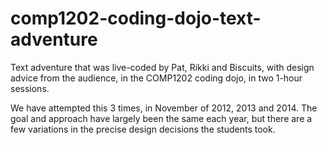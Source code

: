 comp1202-coding-dojo-text-adventure
===================================

Text adventure that was live-coded by Pat, Rikki and Biscuits, with design 
advice from the audience, in the COMP1202 coding dojo, in two 1-hour sessions.

We have attempted this 3 times, in November of 2012, 2013 and 2014. The goal 
and approach have largely been the same each year, but there are a few 
variations in the precise design decisions the students took.
